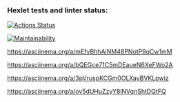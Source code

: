 ### Hexlet tests and linter status:
[![Actions Status](https://github.com/RomanSovaOne/frontend-project-44/actions/workflows/hexlet-check.yml/badge.svg)](https://github.com/RomanSovaOne/frontend-project-44/actions)

[![Maintainability](https://api.codeclimate.com/v1/badges/d6612525da164fc6495d/maintainability)](https://codeclimate.com/github/RomanSovaOne/frontend-project-44/maintainability)

https://asciinema.org/a/mEfvBhhAiNM48PNotP9qCw1mM

https://asciinema.org/a/bQEGce71C5mDEaueN6XeFWo2A

https://asciinema.org/a/3pVruspKCGm0OLXayBVKLpwiz

https://asciinema.org/a/ov5dUHuZzyY8lNVqnShtDQtFQ